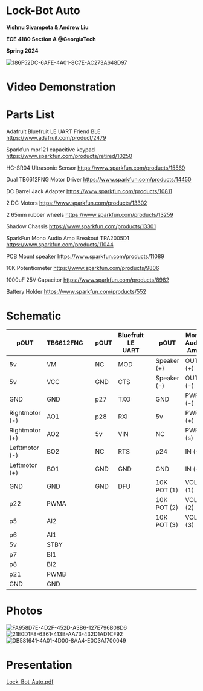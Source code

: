 # Lock-Bot Auto
**Vishnu Sivampeta & Andrew Liu**

**ECE 4180 Section A @GeorgiaTech** 

**Spring 2024**

![186F52DC-6AFE-4A01-8C7E-AC273A648D97](https://github.com/VishnuSivampeta/4180-Final-Project/assets/125213976/1948e6db-4b2b-4572-962d-6981b8344654)

# Video Demonstration

#

# Parts List
Adafruit Bluefruit LE UART Friend BLE https://www.adafruit.com/product/2479

Sparkfun mpr121 capacitive keypad https://www.sparkfun.com/products/retired/10250

HC-SR04 Ultrasonic Sensor https://www.sparkfun.com/products/15569

Dual TB6612FNG Motor Driver https://www.sparkfun.com/products/14450

DC Barrel Jack Adapter https://www.sparkfun.com/products/10811

2 DC Motors https://www.sparkfun.com/products/13302

2 65mm rubber wheels https://www.sparkfun.com/products/13259

Shadow Chassis https://www.sparkfun.com/products/13301

SparkFun Mono Audio Amp Breakout TPA2005D1 https://www.sparkfun.com/products/11044

PCB Mount speaker https://www.sparkfun.com/products/11089

10K Potentiometer https://www.sparkfun.com/products/9806

1000uF 25V Capacitor https://www.sparkfun.com/products/8982

Battery Holder https://www.sparkfun.com/products/552

# Schematic
| pOUT | TB6612FNG |                          | pOUT | Bluefruit LE UART |            | pOUT | Mono Audio Amp|    |  pOUT    |    HC-SR04 |       
| ------------- | ------------- | ---------- | -----------| -------------|  --------- | -----------| ---------|---| ---------| -----------|
| 5v  | VM |                | NC |  MOD|     | Speaker (+)| OUT (+) |                                         |    5V    |  VCC      |
| 5v  | VCC|                | GND | CTS|     |Speaker (-) |OUT (-) |                                             |     p12   |  Trig      | 
| GND  | GND |              | p27 | TXO|     |GND |PWR (-) |                                                     |     p13   |   Echo     |
| Rightmotor (-)  | AO1|    | p28 | RXI|     | 5v|PWR (+) |                                                      |   GND     |   GND     |
| Rightmotor (+)   | AO2|   | 5v |  VIN|     | NC|PWR (s) |
| Lefttmotor (-)   | BO2|   | NC |  RTS|     | p24|IN (+) |
| Leftmotor (+)   | BO1|    | GND | GND|     |GND |IN (-) |
| GND  | GND|               | GND | DFU|     | 10K POT (1)|VOL (1) |
| p22  | PWMA | | | |                        | 10K POT (2)|VOL (2)|    
| p5  | AI2|    |  | |                       | 10K POT (3)|VOL (3)|
| p6  | AI1 |
| 5v  | STBY|
| p7  | BI1 |
| p8  | BI2|
| p21  | PWMB |
| GND  | GND|
# Photos
![FA958D7E-4D2F-452D-A3B6-127E796B08D6](https://github.com/VishnuSivampeta/4180-Final-Project/assets/125213976/56838a48-c950-45b2-b441-311d8c78341a)
![21E0D1F8-6361-413B-AA73-432D1AD1CF92](https://github.com/VishnuSivampeta/4180-Final-Project/assets/125213976/57a660da-c50a-4cd9-a4a4-0331b6ca0543)
![DB581641-4A01-4D00-8AA4-E0C3A1700049](https://github.com/VishnuSivampeta/4180-Final-Project/assets/125213976/767075b0-a777-4901-b3dc-fdc542208eea)

# Presentation

[Lock_Bot_Auto.pdf](https://github.com/VishnuSivampeta/4180-Final-Project/files/15044427/Lock_Bot_Auto.pdf)
